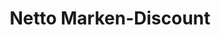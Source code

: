 ---
title: "Netto Marken-Discount"
url: /loebau/netto-marken-discount-ahornallee/
shop: Supermarkt
---
